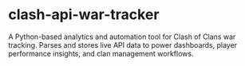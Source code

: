 # clash-api-war-tracker
A Python-based analytics and automation tool for Clash of Clans war tracking. Parses and stores live API data to power dashboards, player performance insights, and clan management workflows.
